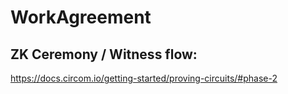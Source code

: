 # WorkAgreement

## ZK Ceremony / Witness flow:
https://docs.circom.io/getting-started/proving-circuits/#phase-2
